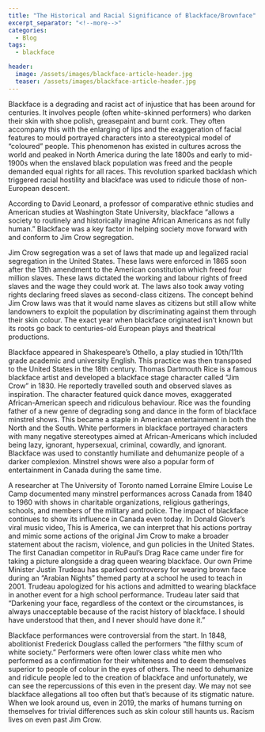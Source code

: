 ```yaml
---
title: "The Historical and Racial Significance of Blackface/Brownface"
excerpt_separator: "<!--more-->"
categories:
  - Blog
tags:
  - blackface

header:
  image: /assets/images/blackface-article-header.jpg
  teaser: /assets/images/blackface-article-header.jpg
---
```


Blackface is a degrading and racist act of injustice that has been around for centuries. It involves people (often white-skinned performers) who darken their skin with shoe polish, greasepaint and burnt cork. They often accompany this with the enlarging of lips and the exaggeration of facial features to mould portrayed characters into a stereotypical model of “coloured” people. This phenomenon has existed in cultures across the world and peaked in North America during the late 1800s and early to mid-1900s when the enslaved black population was freed and the people demanded equal rights for all races. This revolution sparked backlash which triggered racial hostility and blackface was used to ridicule those of non-European descent.

According to David Leonard, a professor of comparative ethnic studies and American studies at Washington State University, blackface “allows a society to routinely and historically imagine African Americans as not fully human.” Blackface was a key factor in helping society move forward with and conform to Jim Crow segregation.

Jim Crow segregation was a set of laws that made up and legalized racial segregation in the United States. These laws were enforced in 1865 soon after the 13th amendment to the American constitution which freed four million slaves. These laws dictated the working and labour rights of freed slaves and the wage they could work at. The laws also took away voting rights declaring freed slaves as second-class citizens. The concept behind Jim Crow laws was that it would name slaves as citizens but still allow white landowners to exploit the population by discriminating against them through their skin colour. The exact year when blackface originated isn’t known but its roots go back to centuries-old European plays and theatrical productions. 

Blackface appeared in Shakespeare’s Othello, a play studied in 10th/11th grade academic and university English. This practice was then transposed to the United States in the 18th century. Thomas Dartmouth Rice is a famous blackface artist and developed a blackface stage character called “Jim Crow” in 1830. He reportedly travelled south and observed slaves as inspiration. The character featured quick dance moves, exaggerated African-American speech and ridiculous behaviour. Rice was the founding father of a new genre of degrading song and dance in the form of blackface minstrel shows. This became a staple in American entertainment in both the North and the South. White performers in blackface portrayed characters with many negative stereotypes aimed at African-Americans which included being lazy, ignorant, hypersexual, criminal, cowardly, and ignorant. Blackface was used to constantly humiliate and dehumanize people of a darker complexion. Minstrel shows were also a popular form of entertainment in Canada during the same time.

A researcher at The University of Toronto named Lorraine Elmire Louise Le Camp documented many minstrel performances across Canada from 1840 to 1960 with shows in charitable organizations, religious gatherings, schools, and members of the military and police. The impact of blackface continues to show its influence in Canada even today. In Donald Glover’s viral music video, This is America, we can interpret that his actions portray and mimic some actions of the original Jim Crow to make a broader statement about the racism, violence, and gun policies in the United States. The first Canadian competitor in RuPaul’s Drag Race came under fire for taking a picture alongside a drag queen wearing blackface. Our own Prime Minister Justin Trudeau has sparked controversy for wearing brown face during an “Arabian Nights” themed party at a school he used to teach in 2001. Trudeau apologized for his actions and admitted to wearing blackface in another event for a high school performance. Trudeau later said that “Darkening your face, regardless of the context or the circumstances, is always unacceptable because of the racist history of blackface. I should have understood that then, and I never should have done it.”

Blackface performances were controversial from the start. In 1848, abolitionist Frederick Douglass called the performers “the filthy scum of white society.” Performers were often lower class white men who performed as a confirmation for their whiteness and to deem themselves superior to people of colour in the eyes of others. The need to dehumanize and ridicule people led to the creation of blackface and unfortunately, we can see the repercussions of this even in the present day. We may not see blackface allegations all too often but that’s because of its stigmatic nature. When we look around us, even in 2019, the marks of humans turning on themselves for trivial differences such as skin colour still haunts us. Racism lives on even past Jim Crow.